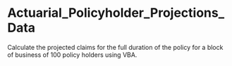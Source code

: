 # Actuarial_Policyholder_Projections_Data
Calculate the projected claims for the full duration of the policy for a block of business of 100 policy holders using VBA.
